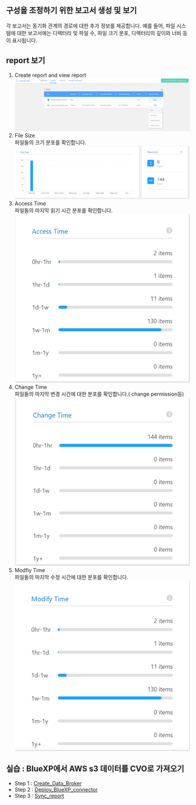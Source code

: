 ## 구성을 조정하기 위한 보고서 생성 및 보기
각 보고서는 동기화 관계의 경로에 대한 추가 정보를 제공합니다. 
예를 들어, 파일 시스템에 대한 보고서에는 디렉터리 및 파일 수, 파일 크기 분포, 디렉터리의 깊이와 너비 등이 표시됩니다.

## report 보기
1. Create report and view report
![Alt text](./Images/Sync_report-0.png)
2. File Size <br>
파일들의 크기 분포를 확인합니다. <br>
![Alt text](./Images/Sync_report-1.png)
3. Access Time <br>
파일들의 마지막 읽기 시간 분포를 확인합니다. <br>
![Alt text](./Images/Sync_report-2.png)
4. Change Time <br>
파일들의 마지막 변경 시간에 대한 분포를 확인합니다.( change permission등) <br>
![Alt text](./Images/Sync_report-3.png)
5. Modfiy Time <br>
파일들의 마지막 수정 시간에 대한 분포를 확인합니다. <br>
![Alt text](./Images/Sync_report-4.png)

## 실습 : BlueXP에서 AWS s3 데이터를 CVO로 가져오기
- Step 1 : [Create_Data_Broker](./Create_Data_Broker.md)
- Step 2 : [Deploy_BlueXP_connector](./Create_Sync_relationship.md)
- Step 3 : [Sync_report](./Sync_report.md)